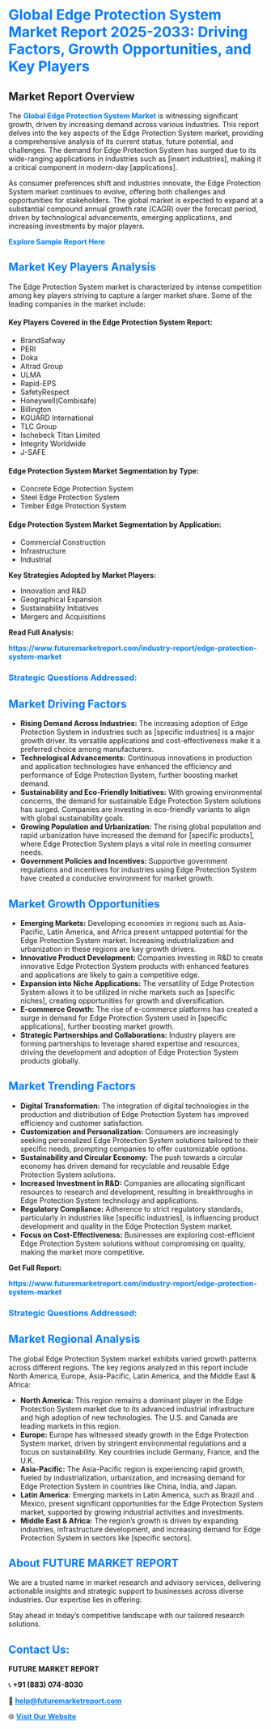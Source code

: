 <h1 style="color: #007BFF;">Global Edge Protection System Market Report 2025-2033: Driving Factors, Growth Opportunities, and Key Players</h1>

<section id="overview">
<h2>Market Report Overview</h2>
<p>The <a href="https://www.futuremarketreport.com/industry-report/edge-protection-system-market" style="color: #007BFF; text-decoration: none;"><strong>Global Edge Protection System Market</strong></a> is witnessing significant growth, driven by increasing demand across various industries. This report delves into the key aspects of the Edge Protection System market, providing a comprehensive analysis of its current status, future potential, and challenges. The demand for Edge Protection System has surged due to its wide-ranging applications in industries such as [insert industries], making it a critical component in modern-day [applications].</p>
<p>As consumer preferences shift and industries innovate, the Edge Protection System market continues to evolve, offering both challenges and opportunities for stakeholders. The global market is expected to expand at a substantial compound annual growth rate (CAGR) over the forecast period, driven by technological advancements, emerging applications, and increasing investments by major players.</p>
</section>

<section id="overview">
<p><a href="https://www.futuremarketreport.com/request-sample/reportId=26963" style="color: #007BFF; text-decoration: none;"><strong>Explore Sample Report Here</strong></a></p>
</section>

<section id="key-players">
<h2 style="color: #007BFF;">Market Key Players Analysis</h2>
<p>The Edge Protection System market is characterized by intense competition among key players striving to capture a larger market share. Some of the leading companies in the market include:</p>
<h4>Key Players Covered in the Edge Protection System Report:</h4>
<ul><li>BrandSafway</li><li>PERI</li><li>Doka</li><li>Altrad Group</li><li>ULMA</li><li>Rapid-EPS</li><li>SafetyRespect</li><li>Honeywell(Combisafe)</li><li>Billington</li><li>KGUARD International</li><li>TLC Group</li><li>Ischebeck Titan Limited</li><li>Integrity Worldwide</li><li>J-SAFE</li></ul>
<h4>Edge Protection System Market Segmentation by Type:</h4>
<ul><li>Concrete Edge Protection System</li><li>Steel Edge Protection System</li><li>Timber Edge Protection System</li></ul>

<h4>Edge Protection System Market Segmentation by Application:</h4>
<ul><li>Commercial Construction</li><li>Infrastructure</li><li>Industrial</li></ul>
<p><strong>Key Strategies Adopted by Market Players:</strong></p>
<ul>
<li>Innovation and R&D</li>
<li>Geographical Expansion</li>
<li>Sustainability Initiatives</li>
<li>Mergers and Acquisitions</li>
</ul>
</section>

<section>
<p><strong>Read Full Analysis: </strong></p><a href="https://www.futuremarketreport.com/industry-report/edge-protection-system-market" style="color: #007BFF; text-decoration: none;"><strong>https://www.futuremarketreport.com/industry-report/edge-protection-system-market</strong></a>
<h3 style="color: #007BFF;">Strategic Questions Addressed:</h3>
</section>

<section id="driving-factors">
<h2 style="color: #007BFF;">Market Driving Factors</h2>
<ul>
<li><strong>Rising Demand Across Industries:</strong> The increasing adoption of Edge Protection System in industries such as [specific industries] is a major growth driver. Its versatile applications and cost-effectiveness make it a preferred choice among manufacturers.</li>
<li><strong>Technological Advancements:</strong> Continuous innovations in production and application technologies have enhanced the efficiency and performance of Edge Protection System, further boosting market demand.</li>
<li><strong>Sustainability and Eco-Friendly Initiatives:</strong> With growing environmental concerns, the demand for sustainable Edge Protection System solutions has surged. Companies are investing in eco-friendly variants to align with global sustainability goals.</li>
<li><strong>Growing Population and Urbanization:</strong> The rising global population and rapid urbanization have increased the demand for [specific products], where Edge Protection System plays a vital role in meeting consumer needs.</li>
<li><strong>Government Policies and Incentives:</strong> Supportive government regulations and incentives for industries using Edge Protection System have created a conducive environment for market growth.</li>
</ul>
</section>

<section id="growth-opportunities">
<h2 style="color: #007BFF;">Market Growth Opportunities</h2>
<ul>
<li><strong>Emerging Markets:</strong> Developing economies in regions such as Asia-Pacific, Latin America, and Africa present untapped potential for the Edge Protection System market. Increasing industrialization and urbanization in these regions are key growth drivers.</li>
<li><strong>Innovative Product Development:</strong> Companies investing in R&D to create innovative Edge Protection System products with enhanced features and applications are likely to gain a competitive edge.</li>
<li><strong>Expansion into Niche Applications:</strong> The versatility of Edge Protection System allows it to be utilized in niche markets such as [specific niches], creating opportunities for growth and diversification.</li>
<li><strong>E-commerce Growth:</strong> The rise of e-commerce platforms has created a surge in demand for Edge Protection System used in [specific applications], further boosting market growth.</li>
<li><strong>Strategic Partnerships and Collaborations:</strong> Industry players are forming partnerships to leverage shared expertise and resources, driving the development and adoption of Edge Protection System products globally.</li>
</ul>
</section>

<section id="trending-factors">
<h2 style="color: #007BFF;">Market Trending Factors</h2>
<ul>
<li><strong>Digital Transformation:</strong> The integration of digital technologies in the production and distribution of Edge Protection System has improved efficiency and customer satisfaction.</li>
<li><strong>Customization and Personalization:</strong> Consumers are increasingly seeking personalized Edge Protection System solutions tailored to their specific needs, prompting companies to offer customizable options.</li>
<li><strong>Sustainability and Circular Economy:</strong> The push towards a circular economy has driven demand for recyclable and reusable Edge Protection System solutions.</li>
<li><strong>Increased Investment in R&D:</strong> Companies are allocating significant resources to research and development, resulting in breakthroughs in Edge Protection System technology and applications.</li>
<li><strong>Regulatory Compliance:</strong> Adherence to strict regulatory standards, particularly in industries like [specific industries], is influencing product development and quality in the Edge Protection System market.</li>
<li><strong>Focus on Cost-Effectiveness:</strong> Businesses are exploring cost-efficient Edge Protection System solutions without compromising on quality, making the market more competitive.</li>
</ul>
</section>

<section>
<p><strong>Get Full Report: </strong></p><a href="https://www.futuremarketreport.com/industry-report/edge-protection-system-market" style="color: #007BFF; text-decoration: none;"><strong>https://www.futuremarketreport.com/industry-report/edge-protection-system-market</strong></a>
<h3 style="color: #007BFF;">Strategic Questions Addressed:</h3>
</section>


<section id="regional-analysis">
<h2 style="color: #007BFF;">Market Regional Analysis</h2>
<p>The global Edge Protection System market exhibits varied growth patterns across different regions. The key regions analyzed in this report include North America, Europe, Asia-Pacific, Latin America, and the Middle East & Africa:</p>
<ul>
<li><strong>North America:</strong> This region remains a dominant player in the Edge Protection System market due to its advanced industrial infrastructure and high adoption of new technologies. The U.S. and Canada are leading markets in this region.</li>
<li><strong>Europe:</strong> Europe has witnessed steady growth in the Edge Protection System market, driven by stringent environmental regulations and a focus on sustainability. Key countries include Germany, France, and the U.K.</li>
<li><strong>Asia-Pacific:</strong> The Asia-Pacific region is experiencing rapid growth, fueled by industrialization, urbanization, and increasing demand for Edge Protection System in countries like China, India, and Japan.</li>
<li><strong>Latin America:</strong> Emerging markets in Latin America, such as Brazil and Mexico, present significant opportunities for the Edge Protection System market, supported by growing industrial activities and investments.</li>
<li><strong>Middle East & Africa:</strong> The region’s growth is driven by expanding industries, infrastructure development, and increasing demand for Edge Protection System in sectors like [specific sectors].</li>
</ul>
</section>

<footer>
<h2 style="color: #007BFF;">About FUTURE MARKET REPORT</h2>
<p>We are a trusted name in market research and advisory services, delivering actionable insights and strategic support to businesses across diverse industries. Our expertise lies in offering:</p>

<p>Stay ahead in today’s competitive landscape with our tailored research solutions.</p>

<h2 style="color: #007BFF;">Contact Us:</h2>
<p><strong>FUTURE MARKET REPORT</strong></p>
<p>📞 <strong>+91 (883) 074-8030</strong></p>
<p>📧 <strong><a href="mailto:help@futuremarketreport.com" style="color: #007BFF;">help@futuremarketreport.com</a></strong></p>
<p>🌐 <strong><a href="https://www.futuremarketreport.com/" style="color: #007BFF;">Visit Our Website</a></strong></p>
</footer>